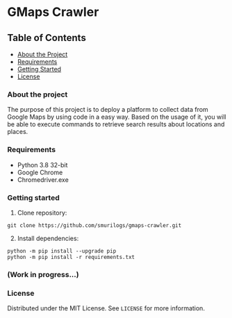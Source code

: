 # GMaps Crawler

<!-- TABLE OF CONTENTS -->
## Table of Contents

* [About the Project](#about-the-project)
* [Requirements](#requirements)
* [Getting Started](#getting-started)
* [License](#license)

### About the project

The purpose of this project is to deploy a platform to collect data from Google Maps by using code in a easy way. Based on the usage of it, you will be able to execute commands to retrieve search results about locations and places.

### Requirements

* Python 3.8 32-bit
* Google Chrome
* Chromedriver.exe

### Getting started

1. Clone repository:

```
git clone https://github.com/smurilogs/gmaps-crawler.git
```
2. Install dependencies:

```
python -m pip install --upgrade pip
python -m pip install -r requirements.txt
```

### (Work in progress...)

### License

Distributed under the MIT License. See `LICENSE` for more information.